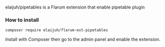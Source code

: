 elaijuh/pipetables is a Flarum extension that enable pipetable plugin

### How to install

```
composer require elaijuh/flarum-ext-pipetables
```

Install with Composer then go to the admin panel and enable the extension.
